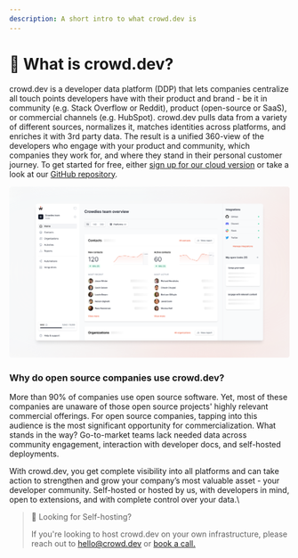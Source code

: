 ```yaml
---
description: A short intro to what crowd.dev is
---
```


# 👋 What is crowd.dev?

crowd.dev is a developer data platform (DDP) that lets companies centralize all touch points developers have with their product and brand - be it in community (e.g. Stack Overflow or Reddit), product (open-source or SaaS), or commercial channels (e.g. HubSpot). crowd.dev pulls data from a variety of different sources, normalizes it, matches identities across platforms, and enriches it with 3rd party data. The result is a unified 360-view of the developers who engage with your product and community, which companies they work for, and where they stand in their personal customer journey. To get started for free, either [sign up for our cloud version](https://www.crowd.dev/sign-up) or take a look at our [GitHub repository](https://github.com/CrowdDotDev/crowd.dev).

![](.gitbook/assets/docs-home.png)

### Why do open source companies use crowd.dev?

More than 90% of companies use open source software. Yet, most of these companies are unaware of those open source projects' highly relevant commercial offerings. For open source companies, tapping into this audience is the most significant opportunity for commercialization. What stands in the way? Go-to-market teams lack needed data across community engagement, interaction with developer docs, and self-hosted deployments.

With crowd.dev, you get complete visibility into all platforms and can take action to strengthen and grow your company’s most valuable asset - your developer community. Self-hosted or hosted by us, with developers in mind, open to extensions, and with complete control over your data.\


> 📘 Looking for Self-hosting?
>
> If you're looking to host crowd.dev on your own infrastructure, please reach out to hello@crowd.dev or [book a call.](https://www.cal.com/reyero/30)
